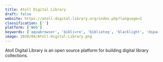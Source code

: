 ```yaml
---
title: Atoll Digital Library
draft: false 
website: https://atoll-digital-library.org/index.php?language=2
classification: ['']
platform: ['Web']
keywords: ['aquabrowser', 'biblivre', 'biblioteq', 'blacklight', 'dspace', 'e-prints', 'encore', 'evergreen_ils', 'fedoracommons', 'greenstone_digital_library', 'koha', 'openbiblio', 'trmtracker']
image: 2020/04/Atoll-Digital-Library.png
---
```

Atoll Digital Library is an open source platform for building digital library collections.